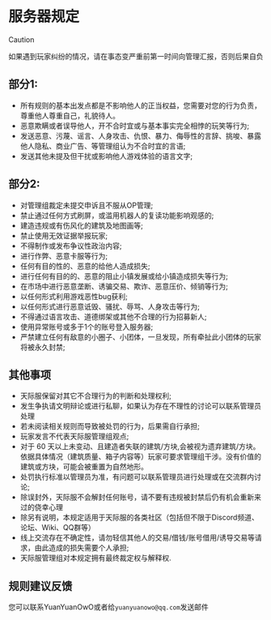 # 服务器规定
>[!caution]
>
>如果遇到玩家纠纷的情况，请在事态变严重前第一时间向管理汇报，否则后果自负
>

## 部分1:

- 所有规则的基本出发点都是不影响他人的正当权益，您需要对您的行为负责，尊重他人尊重自己，礼貌待人。
- 恶意欺瞒或者误导他人，开不合时宜或与基本事实完全相悖的玩笑等行为;
- 发送恶意、污蔑、谣言、人身攻击、仇恨、暴力、侮辱性的言辞、挑唆、暴露他人隐私、商业广告、等管理组认为不合时宜的言语;
- 发送其他未提及但干扰或影响他人游戏体验的语言文字;

## 部分2:

- 对管理组裁定未提交申诉且不服从OP管理;
- 禁止通过任何方式刷屏，或滥用机器人的复读功能影响观感的;
- 建造违规或有伤风化的建筑及地图画等;
- 禁止使用无效证据举报玩家;
- 不得制作或发布争议性政治内容;
- 进行作弊、恶意卡服等行为;
- 任何有目的性的、恶意的给他人造成损失;
- 进行任何有目的的、恶意的阻止小镇发展或给小镇造成损失等行为;
- 在市场中进行恶意垄断、诱骗交易、欺诈、恶意压价、倾销等行为;
- 以任何形式利用游戏恶性bug获利;
- 以任何形式进行恶意诋毁、骚扰、辱骂、人身攻击等行为;
- 不得通过语言攻击、道德绑架或其他不合理的行为招募新人;
- 使用异常账号或多于1个的账号登入服务器;
- 严禁建立任何有敌意的小圈子、小团体，一旦发现，所有牵扯此小团体的玩家将被永久封禁;

## 其他事项

- 天际服保留对其它不合理行为的判断和处理权利;
- 发生争执请文明辩论或进行私聊，如果认为存在不理性的讨论可以联系管理员处理
- 若未阅读相关规则而导致被处罚的行为，后果需自行承担;
- 玩家发言不代表天际服管理组观点;
- 对于 60 天以上未变动、且建造者失联的建筑/方块,会被视为遗弃建筑/方块。依据具体情况（建筑质量、箱子内容等）玩家可要求管理组干涉。没有价值的建筑或方块，可能会被重置为自然地形。
- 处罚执行标准以管理员为准，有问题可以联系管理员进行处理或在交流群内讨论;
- 除误封外，天际服不会解封任何账号，请不要有违规被封禁后仍有机会重新来过的侥幸心理
- 除另有说明，本规定适用于天际服的各类社区（包括但不限于Discord频道、论坛、Wiki、QQ群等）
- 线上交流存在不确定性，请勿轻信其他人的交易/借钱/账号借用/诱导交易等请求，由此造成的损失需要个人承担;
- 天际服管理组对本规定拥有最终裁定权与解释权.

## 规则建议反馈

您可以联系YuanYuanOwO或者给`yuanyuanowo@qq.com`发送邮件
